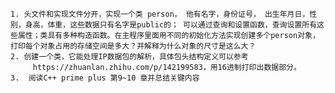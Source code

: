     1. 头文件和实现文件分开，实现一个类 person， 他有名字，身份证号， 出生年月日，性别，身高，体重，这些数据只有名字是public的； 可以通过查询和设置函数，查询设置所有这些属性；类具有多种构造函数。在主程序里面用不同的初始化方法实现创建多个person对象，打印每个对象占用的存储空间是多大？并解释为什么对象的尺寸是这么大？
    2. 创建一个类，它能处理IP数据包的解析，具体包头结构定义可以参考
         https://zhuanlan.zhihu.com/p/142199583，用16进制打印出数据部分。
    3.  阅读C++ prime plus 第9~10 章并总结关键内容


